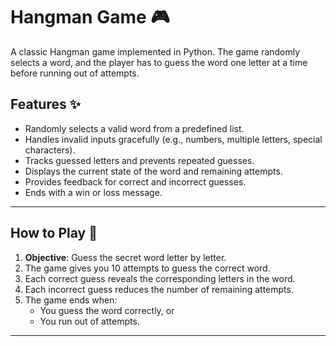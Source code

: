 # Hangman Game 🎮

A classic Hangman game implemented in Python. The game randomly selects a word, and the player has to guess the word one letter at a time before running out of attempts.

## Features ✨
- Randomly selects a valid word from a predefined list.
- Handles invalid inputs gracefully (e.g., numbers, multiple letters, special characters).
- Tracks guessed letters and prevents repeated guesses.
- Displays the current state of the word and remaining attempts.
- Provides feedback for correct and incorrect guesses.
- Ends with a win or loss message.

---

## How to Play 📜

1. **Objective**: Guess the secret word letter by letter.
2. The game gives you 10 attempts to guess the correct word.
3. Each correct guess reveals the corresponding letters in the word.
4. Each incorrect guess reduces the number of remaining attempts.
5. The game ends when:
   - You guess the word correctly, or
   - You run out of attempts.

---
